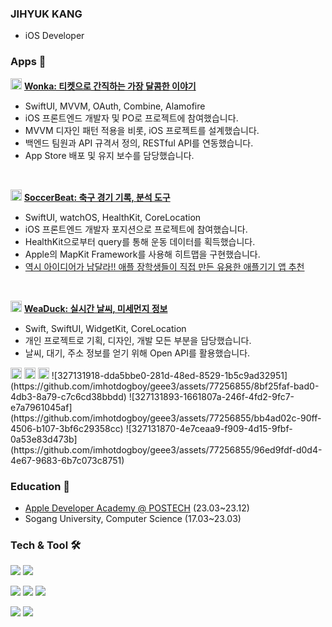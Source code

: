 ### JIHYUK KANG
- iOS Developer

### Apps 🍎
<img width="18" alt="Wonka" src="https://github.com/S0Kan9/moomoo_FE/assets/77256855/dda5bbe0-281d-48ed-8529-1b5c9ad32951"> **[Wonka: 티켓으로 간직하는 가장 달콤한 이야기](https://apps.apple.com/kr/app/wonka/id6468251708)**
- SwiftUI, MVVM, OAuth, Combine, Alamofire
- iOS 프론트엔드 개발자 및 PO로 프로젝트에 참여했습니다.
- MVVM 디자인 패턴 적용을 비롯, iOS 프로젝트를 설계했습니다.
- 백엔드 팀원과 API 규격서 정의, RESTful API를 연동했습니다.
- App Store 배포 및 유지 보수를 담당했습니다.

<br>

<img width="18" alt="SoccerBeat" src="https://github.com/S0Kan9/moomoo_FE/assets/77256855/1661807a-246f-4fd2-9fc7-e7a7961045af"> **[SoccerBeat: 축구 경기 기록, 분석 도구](https://apps.apple.com/kr/app/soccerbeat/id6470206109)**
- SwiftUI, watchOS, HealthKit, CoreLocation
- iOS 프론트엔드 개발자 포지션으로 프로젝트에 참여했습니다.
- HealthKit으로부터 query를 통해 운동 데이터를 획득했습니다.
- Apple의 MapKit Framework를 사용해 히트맵을 구현했습니다.
- [역시 아이디어가 남달라!! 애플 장학생들이 직접 만든 유용한 애플기기 앱 추천](https://www.youtube.com/watch?v=DQ34D-LLB78&t=846s)

<br>

<img width="18" alt="WeaDuck" src="https://github.com/S0Kan9/moomoo_FE/assets/77256855/4e7ceaa9-f909-4d15-9fbf-0a53e83d473b"> **[WeaDuck: 실시간 날씨, 미세먼지 정보](https://apps.apple.com/kr/app/weaduck/id6444627058)**
- Swift, SwiftUI, WidgetKit, CoreLocation
- 개인 프로젝트로 기획, 디자인, 개발 모든 부분을 담당했습니다.
- 날씨, 대기, 주소 정보를 얻기 위해 Open API를 활용했습니다.

<img width="18" alt="WeaDuck" src="https://github.com/imhotdogboy/geee3/assets/77256855/8bf25faf-bad0-4db3-8a79-c7c6cd38bbdd">
<img width="18" alt="WeaDuck" src="https://github.com/imhotdogboy/geee3/assets/77256855/bb4ad02c-90ff-4506-b107-3bf6c29358cc">
<img width="18" alt="WeaDuck" src="https://github.com/imhotdogboy/geee3/assets/77256855/96ed9fdf-d0d4-4e67-9683-6b7c073c8751">
![327131918-dda5bbe0-281d-48ed-8529-1b5c9ad32951](https://github.com/imhotdogboy/geee3/assets/77256855/8bf25faf-bad0-4db3-8a79-c7c6cd38bbdd)
![327131893-1661807a-246f-4fd2-9fc7-e7a7961045af](https://github.com/imhotdogboy/geee3/assets/77256855/bb4ad02c-90ff-4506-b107-3bf6c29358cc)
![327131870-4e7ceaa9-f909-4d15-9fbf-0a53e83d473b](https://github.com/imhotdogboy/geee3/assets/77256855/96ed9fdf-d0d4-4e67-9683-6b7c073c8751)


### Education 🏫
- [Apple Developer Academy @ POSTECH](https://developeracademy.postech.ac.kr/en/) (23.03~23.12)
- Sogang University, Computer Science (17.03~23.03)


### Tech & Tool 🛠️
<img src="https://img.shields.io/badge/swift-F05138?style=for-the-badge&logo=swift&logoColor=white"> <img src="https://img.shields.io/badge/c-%2300599C.svg?style=for-the-badge&logo=c&logoColor=white">

<img src="https://img.shields.io/badge/github-181717?style=for-the-badge&logo=github&logoColor=white"> <img src="https://img.shields.io/badge/Slack-4A154B?style=for-the-badge&logo=slack&logoColor=white"> <img src="https://img.shields.io/badge/notion-000000?style=for-the-badge&logo=notion&logoColor=white">

<img src="https://img.shields.io/badge/Figma-F24E1E?style=for-the-badge&logo=figma&logoColor=white"> <img src="https://img.shields.io/badge/Photoshop-31A8FF?style=for-the-badge&logo=adobe-photoshop&logoColor=white"> 

<!--START_SECTION:waka-->

<!--END_SECTION:waka-->

<!--
**geee3/geee3** is a ✨ _special_ ✨ repository because its `README.md` (this file) appears on your GitHub profile.

Here are some ideas to get you started:

- 🔭 I’m currently working on ...
- 🌱 I’m currently learning ...
- 👯 I’m looking to collaborate on ...
- 🤔 I’m looking for help with ...
- 💬 Ask me about ...
- 📫 How to reach me: ...
- 😄 Pronouns: ...
- ⚡ Fun fact: ...
-->
